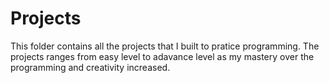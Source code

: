 # Projects

This folder contains all the projects that I built to pratice programming. The projects ranges from easy level to adavance level as my mastery over the programming and creativity increased. 
